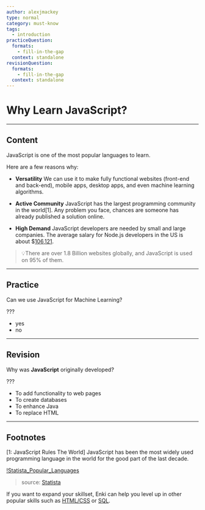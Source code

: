 ```yaml
---
author: alexjmackey
type: normal
category: must-know
tags:
  - introduction
practiceQuestion:
  formats:
    - fill-in-the-gap
  context: standalone
revisionQuestion:
  formats:
    - fill-in-the-gap
  context: standalone
---
```


# Why Learn JavaScript?


---

## Content

JavaScript is one of the most popular languages to learn. 

Here are a few reasons why:

- **Versatility**
We can use it to make fully functional websites (front-end and back-end), mobile apps, desktop apps, and even machine learning algorithms.

- **Active Community**
JavaScript has the largest programming community in the world[1]. Any problem you face, chances are someone has already published a solution online. 

- **High Demand**
JavaScript developers are needed by small and large companies. The average salary for Node.js developers in the US is about $[106,121](https://www.glassdoor.com/Salaries/software-engineer-nodejs-salary-SRCH_KO0,24.htm).


> 💡There are over 1.8 Billion websites globally, and JavaScript is used on 95% of them.


---

## Practice

Can we use JavaScript for Machine Learning?

???

- yes
- no


---

## Revision

Why was **JavaScript** originally developed?

???

- To add functionality to web pages
- To create databases
- To enhance Java
- To replace HTML
 
---

## Footnotes

[1: JavaScript Rules The World]
JavaScript has been the most widely used programming language in the world for the good part of the last decade.

[!Statista_Popular_Languages](https://img.enkipro.com/21314c0f349267942234c15e076c4f85.png)
> source: [Statista](https://www.statista.com/statistics/793628/worldwide-developer-survey-most-used-languages/)


If you want to expand your skillset, Enki can help you level up in other popular skills such as [HTML/CSS](https://app.enki.com/skill/web) or [SQL](https://app.enki.com/skill/sql).
